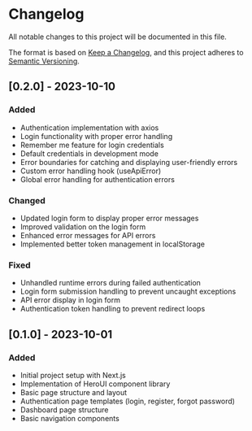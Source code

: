 # Changelog

All notable changes to this project will be documented in this file.

The format is based on [Keep a Changelog](https://keepachangelog.com/en/1.0.0/),
and this project adheres to [Semantic Versioning](https://semver.org/spec/v2.0.0.html).

## [0.2.0] - 2023-10-10

### Added
- Authentication implementation with axios
- Login functionality with proper error handling
- Remember me feature for login credentials
- Default credentials in development mode
- Error boundaries for catching and displaying user-friendly errors
- Custom error handling hook (useApiError)
- Global error handling for authentication errors

### Changed
- Updated login form to display proper error messages
- Improved validation on the login form
- Enhanced error messages for API errors
- Implemented better token management in localStorage

### Fixed
- Unhandled runtime errors during failed authentication
- Login form submission handling to prevent uncaught exceptions
- API error display in login form
- Authentication token handling to prevent redirect loops

## [0.1.0] - 2023-10-01

### Added
- Initial project setup with Next.js
- Implementation of HeroUI component library
- Basic page structure and layout
- Authentication page templates (login, register, forgot password)
- Dashboard page structure
- Basic navigation components 